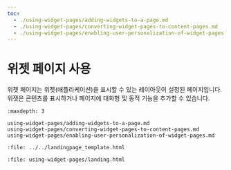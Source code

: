 ```yaml
---
toc:
  - ./using-widget-pages/adding-widgets-to-a-page.md
  - ./using-widget-pages/converting-widget-pages-to-content-pages.md
  - ./using-widget-pages/enabling-user-personalization-of-widget-pages.md
---
```

# 위젯 페이지 사용

위젯 페이지는 위젯(애플리케이션)을 표시할 수 있는 레이아웃이 설정된 페이지입니다. 위젯은 콘텐츠를 표시하거나 페이지에 대화형 및 동적 기능을 추가할 수 있습니다.

```{toctree}
:maxdepth: 3

using-widget-pages/adding-widgets-to-a-page.md
using-widget-pages/converting-widget-pages-to-content-pages.md
using-widget-pages/enabling-user-personalization-of-widget-pages.md
```

```{raw} html
:file: ../../landingpage_template.html
```

```{raw} html
:file: using-widget-pages/landing.html
```
